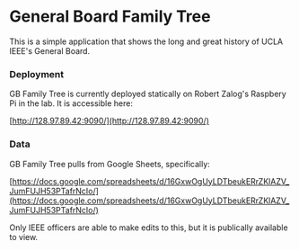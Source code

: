 # General Board Family Tree

This is a simple application that shows the long and great history of UCLA IEEE's General Board.

### Deployment

GB Family Tree is currently deployed statically on Robert Zalog's Raspbery Pi in the lab. It is accessible here:

[http://128.97.89.42:9090/](http://128.97.89.42:9090/)

### Data

GB Family Tree pulls from Google Sheets, specifically:

[https://docs.google.com/spreadsheets/d/16GxwOgUyLDTbeukERrZKlAZV_JumFUJH53PTafrNcIo/](https://docs.google.com/spreadsheets/d/16GxwOgUyLDTbeukERrZKlAZV_JumFUJH53PTafrNcIo/)

Only IEEE officers are able to make edits to this, but it is publically available to view.
